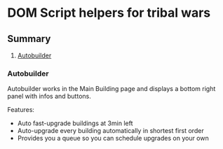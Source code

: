 # DOM Script helpers for tribal wars

## Summary
1. [Autobuilder](#autobuilder)

### Autobuilder
Autobuilder works in the Main Building page and displays a bottom right panel with infos and buttons.

Features:
- Auto fast-upgrade buildings at 3min left
- Auto-upgrade every building automatically in shortest first order
- Provides you a queue so you can schedule upgrades on your own